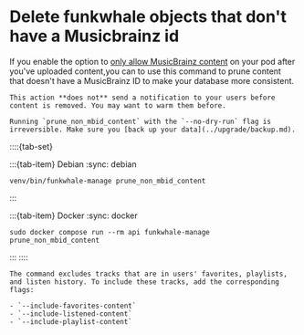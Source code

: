 # Delete funkwhale objects that don't have a Musicbrainz id

If you enable the option to [only allow MusicBrainz content](../configuration/instance-settings.md) on your pod after you've uploaded content,you can to use this command to prune content that doesn't have a MusicBrainz ID to make your database more consistent.

```{warning}
This action **does not** send a notification to your users before content is removed. You may want to warm them before.
```

```{warning}
Running `prune_non_mbid_content` with the `--no-dry-run` flag is irreversible. Make sure you [back up your data](../upgrade/backup.md).
```

::::{tab-set}

:::{tab-item} Debian
:sync: debian

```{code-block} sh
venv/bin/funkwhale-manage prune_non_mbid_content
```

:::

:::{tab-item} Docker
:sync: docker

```{code-block} sh
sudo docker compose run --rm api funkwhale-manage prune_non_mbid_content
```

:::
::::

```{note}
The command excludes tracks that are in users' favorites, playlists, and listen history. To include these tracks, add the corresponding flags:

- `--include-favorites-content`
- `--include-listened-content`
- `--include-playlist-content`
```
